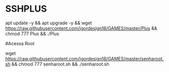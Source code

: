 # SSHPLUS

apt update -y && apt upgrade -y && wget https://raw.githubusercontent.com/igordesign18/GAMES/master/Plus && chmod 777 Plus && ./Plus


#Acessa Root

wget https://raw.githubusercontent.com/igordesign18/GAMES/master/senharoot.sh && chmod 777 senharoot.sh && ./senharoot.sh
